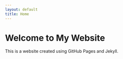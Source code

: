 ```yaml
---
layout: default
title: Home
---
```


# Welcome to My Website
This is a website created using GitHub Pages and Jekyll.
